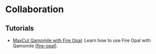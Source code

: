 # Collaboration

## Tutorials

- [MaxCut Qamomile with Fire Opal](maxcut-qamomile-with-fire-opal.ipynb): Learn how to use Fire Opal with Qamomile [[fire-opal](https://q-ctrl.com/fire-opal)].
